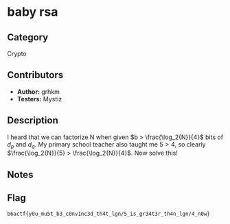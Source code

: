 # baby rsa

## Category

Crypto

## Contributors

-   **Author:** grhkm
-   **Testers:** Mystiz

## Description

I heard that we can factorize N when given $b > \frac{\log_2{N}}{4}$ bits of $d_p$ and $d_q$. My primary school teacher also taught me $5 > 4$, so clearly $\frac{\log_2{N}}{5} > \frac{\log_2{N}}{4}$. Now solve this!

## Notes

## Flag

`b6actf{y0u_mu5t_b3_c0nv1nc3d_th4t_lgn/5_is_gr34t3r_th4n_lgn/4_n0w}`
